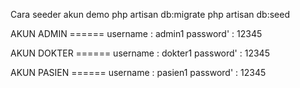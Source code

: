 Cara seeder akun demo
php artisan db:migrate
php artisan db:seed


AKUN ADMIN ======
username : admin1
password' : 12345

AKUN DOKTER ======
username : dokter1
password' : 12345

AKUN PASIEN ======
username : pasien1
password' : 12345
